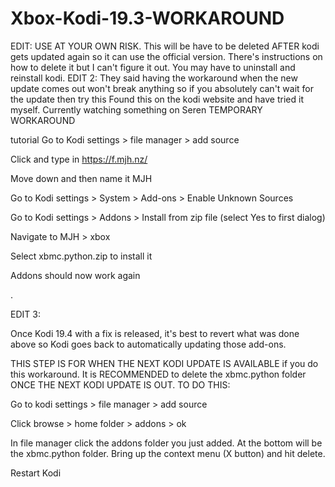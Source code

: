 # Xbox-Kodi-19.3-WORKAROUND
EDIT: USE AT YOUR OWN RISK. This will be have to be deleted AFTER kodi gets updated again so it can use the official version. There's instructions on how to delete it but I can't figure it out. You may have to uninstall and reinstall kodi.  EDIT 2: They said having the workaround when the new update comes out won't break anything so if you absolutely can't wait for the update then try this  Found this on the kodi website and have tried it myself. Currently watching something on Seren
TEMPORARY WORKAROUND

tutorial
Go to Kodi settings > file manager > add source

Click <none> and type in https://f.mjh.nz/

Move down and then name it MJH

Go to Kodi settings > System > Add-ons > Enable Unknown Sources

Go to Kodi settings > Addons > Install from zip file (select Yes to first dialog)

Navigate to MJH > xbox

Select xbmc.python.zip to install it

Addons should now work again

.

EDIT 3:

Once Kodi 19.4 with a fix is released, it's best to revert what was done above so Kodi goes back to automatically updating those add-ons.

THIS STEP IS FOR WHEN THE NEXT KODI UPDATE IS AVAILABLE if you do this workaround.
It is RECOMMENDED to delete the xbmc.python folder ONCE THE NEXT KODI UPDATE IS OUT. TO DO THIS:

Go to kodi settings > file manager > add source

Click browse > home folder > addons > ok

In file manager click the addons folder you just added. At the bottom will be the xbmc.python folder. Bring up the context menu (X button) and hit delete.

Restart Kodi
